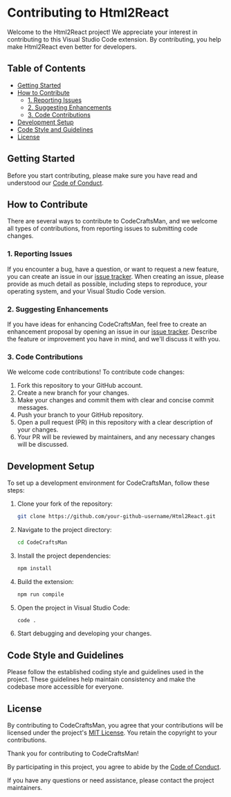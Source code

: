 # Contributing to Html2React

Welcome to the Html2React project! We appreciate your interest in contributing to this Visual Studio Code extension. By contributing, you help make Html2React even better for developers.

## Table of Contents

- [Getting Started](#getting-started)
- [How to Contribute](#how-to-contribute)
  - [1. Reporting Issues](#1-reporting-issues)
  - [2. Suggesting Enhancements](#2-suggesting-enhancements)
  - [3. Code Contributions](#3-code-contributions)
- [Development Setup](#development-setup)
- [Code Style and Guidelines](#code-style-and-guidelines)
- [License](#license)

## Getting Started

Before you start contributing, please make sure you have read and understood our [Code of Conduct](CODE_OF_CONDUCT.md).

## How to Contribute

There are several ways to contribute to CodeCraftsMan, and we welcome all types of contributions, from reporting issues to submitting code changes.

### 1. Reporting Issues

If you encounter a bug, have a question, or want to request a new feature, you can create an issue in our [issue tracker](https://github.com/pb2204/Html2React/issues). When creating an issue, please provide as much detail as possible, including steps to reproduce, your operating system, and your Visual Studio Code version.

### 2. Suggesting Enhancements

If you have ideas for enhancing CodeCraftsMan, feel free to create an enhancement proposal by opening an issue in our [issue tracker](https://github.com/PB2204/Html2React/issues). Describe the feature or improvement you have in mind, and we'll discuss it with you.

### 3. Code Contributions

We welcome code contributions! To contribute code changes:

1. Fork this repository to your GitHub account.
2. Create a new branch for your changes.
3. Make your changes and commit them with clear and concise commit messages.
4. Push your branch to your GitHub repository.
5. Open a pull request (PR) in this repository with a clear description of your changes.
6. Your PR will be reviewed by maintainers, and any necessary changes will be discussed.

## Development Setup

To set up a development environment for CodeCraftsMan, follow these steps:

1. Clone your fork of the repository:

   ```bash
   git clone https://github.com/your-github-username/Html2React.git
   ```

2. Navigate to the project directory:

   ```bash
   cd CodeCraftsMan
   ```

3. Install the project dependencies:

   ```bash
   npm install
   ```

4. Build the extension:

   ```bash
   npm run compile
   ```

5. Open the project in Visual Studio Code:

   ```bash
   code .
   ```

6. Start debugging and developing your changes.

## Code Style and Guidelines

Please follow the established coding style and guidelines used in the project. These guidelines help maintain consistency and make the codebase more accessible for everyone.

## License

By contributing to CodeCraftsMan, you agree that your contributions will be licensed under the project's [MIT License](LICENSE). You retain the copyright to your contributions.

Thank you for contributing to CodeCraftsMan!


By participating in this project, you agree to abide by the [Code of Conduct](CODE_OF_CONDUCT.md).

If you have any questions or need assistance, please contact the project maintainers.
